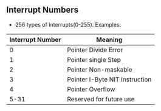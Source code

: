 ## Interrupt Numbers
- 256 types of Interrupts(0-255). Examples: 

|Interrupt Number|Meaning|
|---|---|
|0| Pointer Divide Error|
|1| Pointer single Step|
|2| Pointer Non-maskable|
|3| Pointer I-Byte NIT Instruction|
|4| Pointer Overflow|    
|5-31| Reserved for future use|
